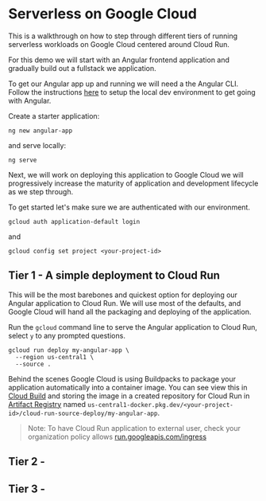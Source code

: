 # Serverless on Google Cloud

This is a walkthrough on how to step through different tiers of running
serverless workloads on Google Cloud centered around Cloud Run.

For this demo we will start with an Angular frontend application and gradually
build out a fullstack we application.

To get our Angular app up and running we will need a the Angular CLI. Follow the
instructions
[here](https://angular.dev/tutorials/first-app#local-development-environment) to
setup the local dev environment to get going with Angular.

Create a starter application:

```
ng new angular-app
```

and serve locally:

```
ng serve
```

Next, we will work on deploying this application to Google Cloud we will
progressively increase the maturity of application and development lifecycle as
we step through.

To get started let's make sure we are authenticated with our environment.

```
gcloud auth application-default login
```

and

```
gcloud config set project <your-project-id>
```

## Tier 1 - A simple deployment to Cloud Run

This will be the most barebones and quickest option for deploying our Angular
application to Cloud Run. We will use most of the defaults, and Google Cloud
will hand all the packaging and deploying of the application.

Run the `gcloud` command line to serve the Angular application to Cloud Run,
select `y` to any prompted questions.

```
gcloud run deploy my-angular-app \
  --region us-central1 \
  --source .
```

Behind the scenes Google Cloud is using Buildpacks to package your application
automatically into a container image. You can see view this in
[Cloud Build](https://console.cloud.google.com/cloud-build/builds) and storing
the image in a created repository for Cloud Run in
[Artifact Registry](https://console.cloud.google.com/artifacts) named
`us-central1-docker.pkg.dev/<your-project-id>/cloud-run-source-deploy/my-angular-app`.

> Note: To have Cloud Run application to external user, check your organization
> policy allows [run.googleapis.com/ingress](https://cloud.google.com/run/docs/securing/ingress)

## Tier 2 -

## Tier 3 -